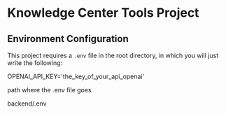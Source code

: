 # Knowledge Center Tools Project

## Environment Configuration

This project requires a `.env` file in the root directory, in which you will just write the following:

OPENAI_API_KEY='the_key_of_your_api_openai'

path where the .env file goes

backend/.env
